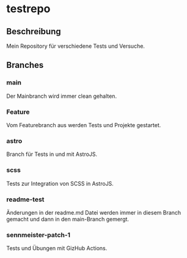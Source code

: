 # testrepo

## Beschreibung
Mein Repository für verschiedene Tests und Versuche.


## Branches

### main
Der Mainbranch wird immer clean gehalten.

### Feature
Vom Featurebranch aus werden Tests und Projekte gestartet.

### astro
Branch für Tests in und mit AstroJS.

### scss
Tests zur Integration von SCSS in AstroJS.

### readme-test
Änderungen in der readme.md Datei werden immer in diesem Branch gemacht und dann in den main-Branch gemergt.

### sennmeister-patch-1
Tests und Übungen mit GizHub Actions.
